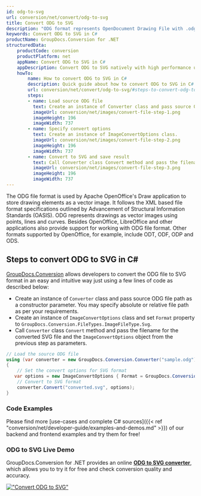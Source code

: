 ```yaml
---
id: odg-to-svg
url: conversion/net/convert/odg-to-svg
title: Convert ODG to SVG
description: "ODG format represents OpenDocument Drawing File with .odg extension. Learn how to convert ODG to SVG file programmatically in C# language using GroupDocs.Conversion for .NET library."
keywords: Convert ODG to SVG in C#
productName: GroupDocs.Conversion for .NET
structuredData:
    productCode: conversion
    productPlatform: net
    appName: Convert ODG to SVG in C#
    appDescription: Convert ODG to SVG natively with high performance using C# language and server side GroupDocs.Conversion for .NET APIs, without the use of any software like Microsoft or Open Office.
    howTo:
        name: How to convert ODG to SVG in C# 
        description: Quick guide about how to convert ODG to SVG in C# with high performance and accuracy.
        url: conversion/net/convert/odg-to-svg/#steps-to-convert-odg-to-svg-in-c
        steps:
        - name: Load source ODG file 
          text: Create an instance of Converter class and pass source ODG file path as a constructor parameter. You may specify absolute or relative file path as per your requirements. 
          imageUrl: conversion/net/images/convert-file-step-1.png
          imageHeight: 196
          imageWidth: 737
        - name: Specify convert options 
          text: Create an instance of ImageConvertOptions class.
          imageUrl: conversion/net/images/convert-file-step-2.png
          imageHeight: 196
          imageWidth: 737
        - name: Convert to SVG and save result 
          text: Call Converter class Convert method and pass the filename for the converted HTML file and the ImageConvertOptions object from the previous step as parameters.
          imageUrl: conversion/net/images/convert-file-step-3.png
          imageHeight: 196
          imageWidth: 737
---
```


The ODG file format is used by Apache OpenOffice's Draw application to store drawing elements as a vector image. It follows the XML based file format specifications outlined by Advancement of Structural Information Standards (OASIS). ODG represents drawings as vector images using points, lines and curves. Besides OpenOffice, LibreOffice and other applications also provide support for working with ODG file format. Other formats supported by OpenOffice, for example, include ODT, ODF, ODP and ODS.

## Steps to convert ODG to SVG in C#

[GroupDocs.Conversion](https://products.groupdocs.com/conversion/net) allows developers to convert the ODG file to SVG format in an easy and intuitive way just using a few lines of code as described below:

* Create an instance of `Converter` class and pass source ODG file path as a constructor parameter. You may specify absolute or relative file path as per your requirements. 
* Create an instance of `ImageConvertOptions` class and set `Format` property to `GroupDocs.Conversion.FileTypes.ImageFileType.Svg`.
* Call `Converter` class `Convert` method and pass the filename for the converted SVG file and the `ImageConvertOptions` object from the previous step as parameters.

```csharp
// Load the source ODG file
using (var converter = new GroupDocs.Conversion.Converter("sample.odg"))
{
    // Set the convert options for SVG format
   var options = new ImageConvertOptions { Format = GroupDocs.Conversion.FileTypes.ImageFileType.Svg };
    // Convert to SVG format
    converter.Convert("converted.svg", options);
}
```

### Code Examples

Please find more [use-cases and complete C# sources]({{< ref "conversion/net/developer-guide/examples-and-demos.md" >}}) of our backend and frontend examples and try them for free!

### ODG to SVG Live Demo

GroupDocs.Conversion for .NET provides an online [**ODG to SVG converter**](https://products.groupdocs.app/conversion/odg-to-svg), which allows you to try it for free and check conversion quality and accuracy.

[!["Convert ODG to SVG"](conversion/net/images/convert-to-svg/convert-odg-to-svg.png)](https://products.groupdocs.app/conversion/odg-to-svg)
